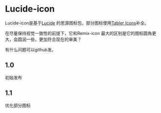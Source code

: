 # Lucide-icon

Lucide-icon是基于[Lucide](https://lucide.dev/) 的思源图标包，部分图标使用[Tabler Icons](https://tabler-icons.io/)补全。

在尽量保持视觉一致性的前提下，它和Remix-icon 最大的区别是它的图标圆角更大，会圆润一些，更加符合现在的审美？

有什么问题可以github发。

## 1.0
初始发布

## 1.1
优化部分图标
